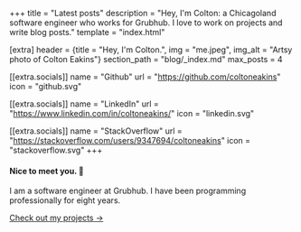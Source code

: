 +++
title = "Latest posts"
description = "Hey, I'm Colton: a Chicagoland software engineer who works for Grubhub. I love to work on projects and write blog posts."
template = "index.html"

[extra]
header = {title = "Hey, I'm Colton.", img = "me.jpeg", img_alt = "Artsy photo of Colton Eakins"}
section_path = "blog/_index.md"
max_posts = 4

[[extra.socials]]
name = "Github"
url = "https://github.com/coltoneakins"
icon = "github.svg"

[[extra.socials]]
name = "LinkedIn"
url = "https://www.linkedin.com/in/coltoneakins/"
icon = "linkedin.svg"

[[extra.socials]]
name = "StackOverflow"
url = "https://stackoverflow.com/users/9347694/coltoneakins"
icon = "stackoverflow.svg"
+++

####  Nice to meet you. 👋

I am a software engineer at Grubhub. I have been programming professionally for eight years.

[Check out my projects →](/projects)

